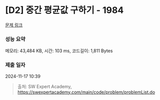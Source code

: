 # [D2] 중간 평균값 구하기 - 1984 

[문제 링크](https://swexpertacademy.com/main/code/problem/problemDetail.do?contestProbId=AV5Pw_-KAdcDFAUq) 

### 성능 요약

메모리: 43,484 KB, 시간: 103 ms, 코드길이: 1,811 Bytes

### 제출 일자

2024-11-17 10:39



> 출처: SW Expert Academy, https://swexpertacademy.com/main/code/problem/problemList.do